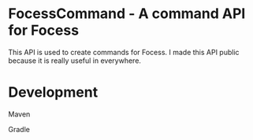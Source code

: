# FocessCommand - A command API for Focess

This API is used to create commands for Focess. I made this API public because it is really useful in everywhere.

# Development

Maven


Gradle